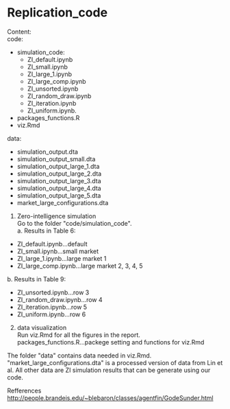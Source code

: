 # Replication_code

Content:  
code:  
- simulation_code:  
  - ZI_default.ipynb 
  - ZI_small.ipynb  
  - ZI_large_1.ipynb  
  - ZI_large_comp.ipynb  
  - ZI_unsorted.ipynb 
  - ZI_random_draw.ipynb 
  - ZI_iteration.ipynb 
  - ZI_uniform.ipynb.  
- packages_functions.R  
- viz.Rmd  
  
data:  
- simulation_output.dta  
- simulation_output_small.dta  
- simulation_output_large_1.dta  
- simulation_output_large_2.dta   
- simulation_output_large_3.dta  
- simulation_output_large_4.dta  
- simulation_output_large_5.dta  
- market_large_configurations.dta  



1. Zero-intelligence simulation  
Go to the folder "code/simulation_code".   
a. Results in Table 6:  
- ZI_default.ipynb...default  
-  ZI_small.ipynb...small market  
- ZI_large_1.ipynb...large market 1  
- ZI_large_comp.ipynb...large market 2, 3, 4, 5   

b. Results in Table 9:  
- ZI_unsorted.ipynb...row 3  
- ZI_random_draw.ipynb...row 4  
- ZI_iteration.ipynb...row 5  
- ZI_uniform.ipynb...row 6  

2. data visualization  
Run viz.Rmd for all the figures in the report.  
packages_functions.R...packege setting and functions for viz.Rmd

The folder "data" contains data needed in viz.Rmd. "market_large_configurations.dta" is a processed version of data from Lin et al. All other data are ZI simulation results that can be generate using our code.  

Refferences
http://people.brandeis.edu/~blebaron/classes/agentfin/GodeSunder.html
